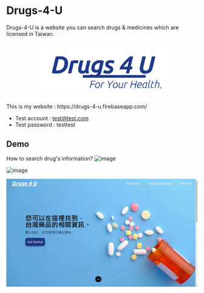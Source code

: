 # Drugs-4-U
Drugs-4-U is a website you can search drugs & medicines which are licensed in Taiwan.  
<p align="center">
  <img src="https://github.com/HeronCheng/Drugs-4-U/blob/main/src/img/white%20logo.png" alt="Website Logo" width="350px"/>
</p>
This is my website : https://drugs-4-u.firebaseapp.com/  <br/>

- Test account : test@test.com   <br/>
- Test password : testtest  

## Demo
How to search drug's information?
![image](src/img/Drugs4U%20-%201_.gif)

![image](src/img/Drugs4U%20-%202_.gif)

![image](src/img/Drugs4U%20-%203_.gif)
